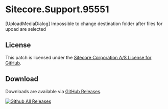 # Sitecore.Support.95551
[UploadMediaDialog] Impossible to change destination folder after files for upoad are selected

## License  
This patch is licensed under the [Sitecore Corporation A/S License for GitHub](https://github.com/sitecoresupport/Sitecore.Support.95551/blob/master/LICENSE).  

## Download  
Downloads are available via [GitHub Releases](https://github.com/sitecoresupport/Sitecore.Support.95551/releases).  

[![Github All Releases](https://img.shields.io/github/downloads/SitecoreSupport/Sitecore.Support.95551/total.svg)](https://github.com/SitecoreSupport/Sitecore.Support.95551/releases)

